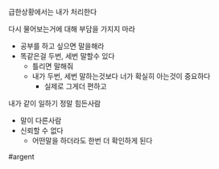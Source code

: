 급한상황에서는 내가 처리한다

다시 물어보는거에 대해 부담을 가지지 마라
- 공부를 하고 싶으면 말을해라
- 똑같은걸 두번, 세번 말할수 있다
  - 틀리면 말해줘
  - 내가 두번, 세번 말하는것보다 너가 확실히 아는것이 중요하다
  	- 실제로 그게더 편하고


내가 같이 일하기 정말 힘든사람
- 말이 다른사람
- 신뢰할 수 없다
	- 어떤말을 하더라도 한번 더 확인하게 된다

#argent 